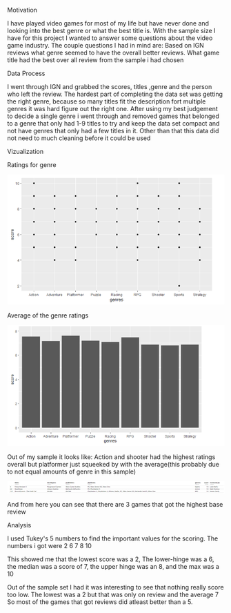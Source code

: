 Motivation

I have played video games for most of my life but have never done and looking into the best genre or what the best title is. With the sample size I have for this project I wanted to answer some questions about the video game industry. The couple questions I had in mind are:
Based on IGN reviews what genre seemed to have the overall better reviews.
What game title had the best over all review from the sample i had chosen

Data Process

I went through IGN and grabbed the scores, titles ,genre and the person who left the review.
The hardest part of completing the data set was getting the right genre, because so many titles fit the description fort multiple genres it was hard figure out the right one.
After using my best judgement to decide a single genre i went through and removed games that belonged to a genre that only had 1-9 titles to try and keep the data set compact and not have genres that only had a few titles in it.
Other than that this data did not need to much cleaning before it could be used

Vizualization

Ratings for genre

![](Images/PDS.PNG)

Average of the genre ratings

![](Images/PDS_2.PNG)

Out of my sample it looks like:
Action and shooter had the highest ratings overall but platformer just squeeked by with the average(this probably due to not equal amounts of genre in this sample)


![](Images/PDS_3.PNG)

And from here you can see that there are 3 games that got the highest base review


Analysis

I used Tukey's 5 numbers to find the important values for the scoring. The numbers i got were 
2 6 7 8 10

This showed me that the lowest score was a 2, The lower-hinge was a 6, the median was a score of 7, the upper hinge was an 8, and the max was a 10

Out of the sample set I had it was interesting to see that nothing really score too low. The lowest was a 2 but that was only on review and the average 7
So most of the games that got reviews did atleast better than a 5.
